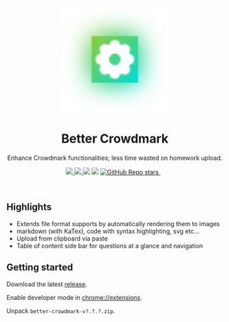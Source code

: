 






<p align="center">
    <img width="250px" src="public/icon/icon-with-shadow.svg">
</p>

<h1 align="center">
    Better Crowdmark
</h1>


<p align="center">
    Enhance Crowdmark functionalities; less time wasted on homework upload.
</p>

<p align="center">
    <a href="https://github.com/newish0/better-crowdmark/releases"><img src="https://img.shields.io/github/downloads/newish0/better-crowdmark/total?style=for-the-badge">
    <a href="https://github.com/newish0/better-crowdmark/releases/latest">
        <img src="https://img.shields.io/github/v/release/newish0/better-crowdmark?style=for-the-badge">
    </a>
    <img src="https://img.shields.io/github/release-date/newish0/better-crowdmark?style=for-the-badge">
    <img src="https://img.shields.io/github/package-json/v/newish0/better-crowdmark?style=for-the-badge">
    <a href="#">
        <img alt="GitHub Repo stars" src="https://img.shields.io/github/stars/newish0/better-crowdmark?style=for-the-badge">
    </a>&nbsp;&nbsp;
</p>

<br />





## Highlights
- Extends file format supports by automatically rendering them to images
 - markdown (with KaTex), code with syntax highlighting, svg etc...
- Upload from clipboard via paste
- Table of content side bar for questions at a glance and navigation

 

## Getting started 

Download the latest [release](https://github.com/Newish0/better-crowdmark/releases). 

Enable developer mode in [chrome://extensions](chrome://extensions).

Unpack `better-crowdmark-v?.?.?.zip`.
